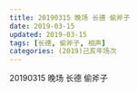 ```yaml
---
title: 20190315 晚场 长德 偷斧子
date: 2019-03-15
updated: 2019-03-15
tags: [长德, 偷斧子, 相声]
categories: (2019)己亥年场次
---
```

20190315 晚场 长德 偷斧子
